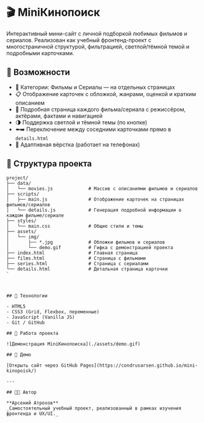 # 🎬 MiniКинопоиск

Интерактивный мини-сайт с личной подборкой любимых фильмов и сериалов. Реализован как учебный фронтенд-проект с многостраничной структурой, фильтрацией, светлой/тёмной темой и подробными карточками.

## 🚀 Возможности

- 📁 Категории: Фильмы и Сериалы — на отдельных страницах
- 📋 Отображение карточек с обложкой, жанрами, оценкой и кратким описанием
- 📖 Подробная страница каждого фильма/сериала с режиссёром, актёрами, фактами и навигацией
- 🌗 Поддержка светлой и тёмной темы (по кнопке)
- ⬅️➡️ Переключение между соседними карточками прямо в `details.html`
- 📱 Адаптивная вёрстка (работает на телефонах)

## 📁 Структура проекта

```text
project/
├── data/
│   └── movies.js             # Массив с описаниями фильмов и сериалов
├── scripts/
│   ├── main.js               # Отображение карточек на страницах фильмов/сериалов
│   └── details.js            # Генерация подробной информации о каждом фильме/сериале
├── styles/
│   └── main.css              # Общие стили и темы
├── assets/
│   └── img/
│       ├── *.jpg             # Обложки фильмов и сериалов
│       └── demo.gif          # Гифка с демонстрацией проекта
├── index.html                # Главная страница
├── films.html                # Страница с фильмами
├── series.html               # Страница с сериалами
└── details.html              # Детальная страница карточки
`



## 🔧 Технологии

- HTML5
- CSS3 (Grid, Flexbox, переменные)
- JavaScript (Vanilla JS)
- Git / GitHub

## 📸 Работа проекта

![Демонстрация MiniКинопоиска](./assets/demo.gif)

## 🔗 Демо

[Открыть сайт через GitHub Pages](https://condrusarsen.github.io/mini-kinopoisk/)

---

## 🧑‍💻 Автор

**Арсений Атрохов**  
_Самостоятельный учебный проект, реализованный в рамках изучения фронтенда и UX/UI._

